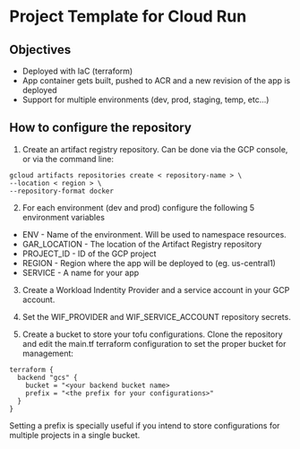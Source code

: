 # Project Template for Cloud Run

## Objectives  
- Deployed with IaC (terraform)
- App container gets built, pushed to ACR and a new revision of the app is deployed
- Support for multiple environments (dev, prod, staging, temp, etc...)


## How to configure the repository

1. Create an artifact registry repository. Can be done via the GCP console, or via the command line:
```
gcloud artifacts repositories create < repository-name > \
--location < region > \
--repository-format docker
```


2. For each environment (dev and prod) configure the following 5 environment variables
- ENV - Name of the environment. Will be used to namespace resources.
- GAR_LOCATION - The location of the Artifact Registry repository
- PROJECT_ID - ID of the GCP project
- REGION - Region where the app will be deployed to (eg. us-central1)
- SERVICE - A name for your app

3. Create a Workload Indentity Provider and a service account in your GCP account.

4. Set the WIF_PROVIDER and WIF_SERVICE_ACCOUNT repository secrets.

5. Create a bucket to store your tofu configurations. Clone the repository and edit the main.tf terraform configuration to set the proper bucket for management:

```
terraform {
  backend "gcs" {
    bucket = "<your backend bucket name>
    prefix = "<the prefix for your configurations>"
  }
}
```

Setting a prefix is specially useful if you intend to store configurations for multiple projects in a single bucket.
